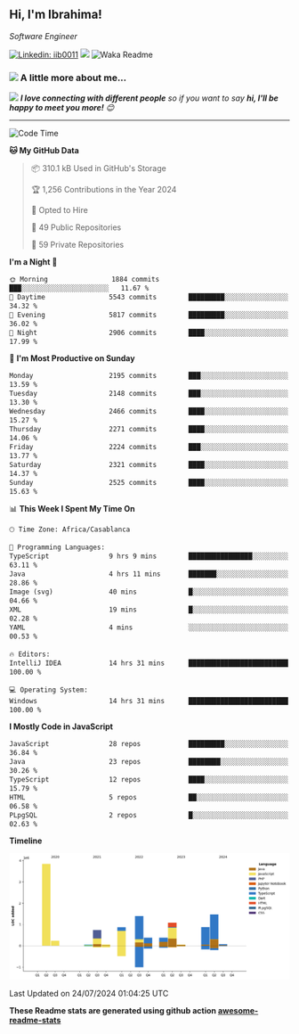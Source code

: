 <h2>Hi, I'm Ibrahima! </h2>
<p><em>Software Engineer 
</em></p>


[![Linkedin: iib0011](https://img.shields.io/badge/-iib0011-blue?style=flat-square&logo=Linkedin&logoColor=white&link=https://www.linkedin.com/in/iib0011/)](https://www.linkedin.com/in/iib0011/)
![](https://visitor-badge.glitch.me/badge?page_id=iib0011)
![Waka Readme](https://github.com/iib0011/iib0011/workflows/Waka%20Readme/badge.svg)


### <img src="https://media.giphy.com/media/VgCDAzcKvsR6OM0uWg/giphy.gif" width="50"> A little more about me...  


<img src="https://media.giphy.com/media/LnQjpWaON8nhr21vNW/giphy.gif" width="60"> <em><b>I love connecting with different people</b> so if you want to say <b>hi, I'll be happy to meet you more!</b> 😊</em>

---
<!--START_SECTION:waka-->
![Code Time](http://img.shields.io/badge/Code%20Time-3%2C633%20hrs%2010%20mins-blue)

**🐱 My GitHub Data** 

> 📦 310.1 kB Used in GitHub's Storage 
 > 
> 🏆 1,256 Contributions in the Year 2024
 > 
> 💼 Opted to Hire
 > 
> 📜 49 Public Repositories 
 > 
> 🔑 59 Private Repositories 
 > 
**I'm a Night 🦉** 

```text
🌞 Morning                1884 commits        ███░░░░░░░░░░░░░░░░░░░░░░   11.67 % 
🌆 Daytime                5543 commits        █████████░░░░░░░░░░░░░░░░   34.32 % 
🌃 Evening                5817 commits        █████████░░░░░░░░░░░░░░░░   36.02 % 
🌙 Night                  2906 commits        ████░░░░░░░░░░░░░░░░░░░░░   17.99 % 
```
📅 **I'm Most Productive on Sunday** 

```text
Monday                   2195 commits        ███░░░░░░░░░░░░░░░░░░░░░░   13.59 % 
Tuesday                  2148 commits        ███░░░░░░░░░░░░░░░░░░░░░░   13.30 % 
Wednesday                2466 commits        ████░░░░░░░░░░░░░░░░░░░░░   15.27 % 
Thursday                 2271 commits        ████░░░░░░░░░░░░░░░░░░░░░   14.06 % 
Friday                   2224 commits        ███░░░░░░░░░░░░░░░░░░░░░░   13.77 % 
Saturday                 2321 commits        ████░░░░░░░░░░░░░░░░░░░░░   14.37 % 
Sunday                   2525 commits        ████░░░░░░░░░░░░░░░░░░░░░   15.63 % 
```


📊 **This Week I Spent My Time On** 

```text
🕑︎ Time Zone: Africa/Casablanca

💬 Programming Languages: 
TypeScript               9 hrs 9 mins        ████████████████░░░░░░░░░   63.11 % 
Java                     4 hrs 11 mins       ███████░░░░░░░░░░░░░░░░░░   28.86 % 
Image (svg)              40 mins             █░░░░░░░░░░░░░░░░░░░░░░░░   04.66 % 
XML                      19 mins             █░░░░░░░░░░░░░░░░░░░░░░░░   02.28 % 
YAML                     4 mins              ░░░░░░░░░░░░░░░░░░░░░░░░░   00.53 % 

🔥 Editors: 
IntelliJ IDEA            14 hrs 31 mins      █████████████████████████   100.00 % 

💻 Operating System: 
Windows                  14 hrs 31 mins      █████████████████████████   100.00 % 
```

**I Mostly Code in JavaScript** 

```text
JavaScript               28 repos            █████████░░░░░░░░░░░░░░░░   36.84 % 
Java                     23 repos            ████████░░░░░░░░░░░░░░░░░   30.26 % 
TypeScript               12 repos            ████░░░░░░░░░░░░░░░░░░░░░   15.79 % 
HTML                     5 repos             ██░░░░░░░░░░░░░░░░░░░░░░░   06.58 % 
PLpgSQL                  2 repos             █░░░░░░░░░░░░░░░░░░░░░░░░   02.63 % 
```



**Timeline**

![Lines of Code chart](https://raw.githubusercontent.com/iib0011/iib0011/master/assets/bar_graph.png)


 Last Updated on 24/07/2024 01:04:25 UTC
<!--END_SECTION:waka-->

**These Readme stats are generated using github action [awesome-readme-stats](https://github.com/iib0011/waka-readme-stats)**
